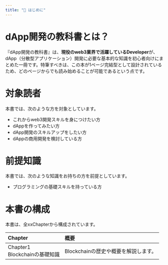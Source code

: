 ```yaml
---
title: "📘 はじめに"
---
```


# dApp開発の教科書とは？

『dApp開発の教科書』は、**現役のweb3業界で活躍しているDeveloper**が、dApp（分散型アプリケーション）開発に必要な基本的な知識を初心者向けにまとめた一冊です。特筆すべきは、この本が1ページ完結型として設計されているため、どのページからでも読み始めることが可能であるという点です。

# 対象読者

本書では、次のような方を対象としています。

- これからweb3開発スキルを身につけたい方
- dAppを作ってみたい方
- dApp開発のスキルアップをしたい方
- dAppの商用開発を検討している方

# 前提知識

本書では、次のような知識をお持ちの方を前提としています。

- プログラミングの基礎スキルを持っている方

# 本書の構成

本書は、全xxChapterから構成されています。

|Chapter|概要|
|:---|:---|
|Chapter1<br>Blockchainの基礎知識|Blockchainの歴史や概要を解説します。|
